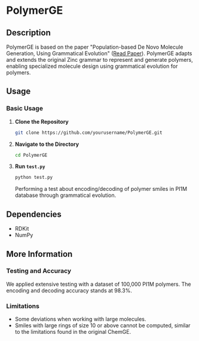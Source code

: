 # PolymerGE

## Description

PolymerGE is based on the paper "Population-based De Novo Molecule Generation, Using Grammatical Evolution"  ([Read Paper](https://doi.org/10.1246/cl.180665)). PolymerGE adapts and extends the original Zinc grammar to represent and generate polymers, enabling specialized molecule design using grammatical evolution for polymers. 

## Usage

### Basic Usage

1. **Clone the Repository**

    ```bash
    git clone https://github.com/yourusername/PolymerGE.git
    ```

2. **Navigate to the Directory**

    ```bash
    cd PolymerGE
    ```

3. **Run `test.py`**

    ```bash
    python test.py
    ```

    Performing a test about encoding/decoding of polymer smiles in PI1M database through grammatical evolution. 

## Dependencies

- RDKit
- NumPy

## More Information

### Testing and Accuracy

We applied extensive testing with a dataset of 100,000 PI1M polymers. The encoding and decoding accuracy stands at 98.3%.

### Limitations

- Some deviations when working with large molecules.
- Smiles with large rings of size 10 or above cannot be computed, similar to the limitations found in the original ChemGE.



